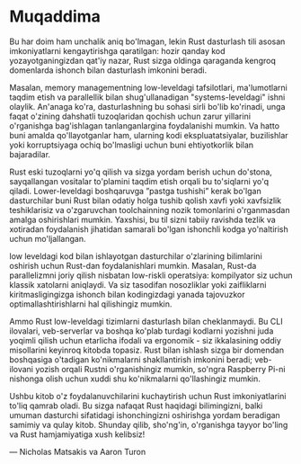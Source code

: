 # Muqaddima

Bu har doim ham unchalik aniq bo'lmagan, lekin Rust dasturlash tili asosan imkoniyatlarni kengaytirishga qaratilgan: hozir qanday kod yozayotganingizdan qat'iy nazar, Rust sizga oldinga qaraganda kengroq domenlarda ishonch bilan dasturlash imkonini beradi.

Masalan, memory managementning low-leveldagi tafsilotlari, ma'lumotlarni taqdim etish va parallellik bilan shug'ullanadigan "systems-leveldagi" ishni olaylik. An'anaga ko'ra, dasturlashning bu sohasi sirli bo'lib ko'rinadi, unga faqat o'zining dahshatli tuzoqlaridan qochish uchun zarur yillarini o'rganishga bag'ishlagan tanlanganlargina foydalanishi mumkin. Va hatto buni amalda qo'llayotganlar ham, ularning kodi ekspluatatsiyalar, buzilishlar yoki korruptsiyaga ochiq bo'lmasligi uchun buni ehtiyotkorlik bilan bajaradilar.

Rust eski tuzoqlarni yo'q qilish va sizga yordam berish uchun do'stona, sayqallangan vositalar to'plamini taqdim etish orqali bu to'siqlarni yo'q qiladi. Lower-leveldagi boshqaruvga ”pastga tushishi” kerak bo'lgan dasturchilar buni Rust bilan odatiy holga tushib qolish xavfi yoki xavfsizlik teshiklarisiz va o'zgaruvchan toolchainning nozik tomonlarini o'rganmasdan amalga oshirishlari mumkin. Yaxshisi, bu til sizni tabiiy ravishda tezlik va xotiradan foydalanish jihatidan samarali bo'lgan ishonchli kodga yo'naltirish uchun mo'ljallangan.

low leveldagi kod bilan ishlayotgan dasturchilar o'zlarining bilimlarini oshirish uchun Rust-dan foydalanishlari mumkin. Masalan, Rust-da parallelizmni joriy qilish nisbatan low-riskli operatsiya: kompilyator siz uchun klassik xatolarni aniqlaydi. Va siz tasodifan nosozliklar yoki zaifliklarni kiritmasligingizga ishonch bilan kodingizdagi yanada tajovuzkor optimallashtirishlarni hal qilishingiz mumkin.

Ammo Rust low-leveldagi tizimlarni dasturlash bilan cheklanmaydi. Bu CLI ilovalari, veb-serverlar va boshqa ko'plab turdagi kodlarni yozishni juda yoqimli qilish uchun etarlicha ifodali va ergonomik - siz ikkalasining oddiy misollarini keyinroq kitobda topasiz. Rust bilan ishlash sizga bir domendan boshqasiga o'tadigan ko'nikmalarni shakllantirish imkonini beradi; veb-ilovani yozish orqali Rustni o'rganishingiz mumkin, so'ngra Raspberry Pi-ni nishonga olish uchun xuddi shu ko'nikmalarni qo'llashingiz mumkin.

Ushbu kitob o'z foydalanuvchilarini kuchaytirish uchun Rust imkoniyatlarini to'liq qamrab oladi. Bu sizga nafaqat Rust haqidagi bilimingizni, balki umuman dasturchi sifatidagi ishonchingizni oshirishga yordam beradigan samimiy va qulay kitob. Shunday qilib, sho'ng'in, o'rganishga tayyor bo'ling va Rust hamjamiyatiga xush kelibsiz!

— Nicholas Matsakis va Aaron Turon
